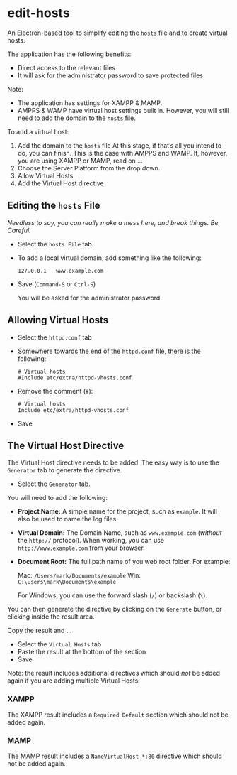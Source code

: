 # edit-hosts

An Electron-based tool to simplify editing the `hosts` file and to create virtual hosts.

The application has the following benefits:

- Direct access to the relevant files
- It will ask for the administrator password to save protected files

Note:

-	The application has settings for XAMPP & MAMP.
-	AMPPS & WAMP have virtual host settings built in. However, you will still need to add the domain to the `hosts` file.


To add a virtual host:

1.	Add the domain to the `hosts` file
	At this stage, if that’s all you intend to do, you can finish. This is the case with AMPPS and WAMP.
	If, however, you are using XAMPP or MAMP, read on …
2.	Choose the Server Platform from the drop down.
3.	Allow Virtual Hosts
4.	Add the Virtual Host directive

##	Editing the `hosts` File

_Needless to say, you can really make a mess here, and break things. Be Careful._

- Select the `hosts File` tab.
- To add a local virtual domain, add something like the following:

	```
	127.0.0.1	www.example.com
	```
- Save (`Command-S` or `Ctrl-S`)

	You will be asked for the administrator password.

##	Allowing Virtual Hosts

-	Select the `httpd.conf` tab
-	Somewhere towards the end of the `httpd.conf` file, there is the following:

	```
	# Virtual hosts
	#Include etc/extra/httpd-vhosts.conf
	```

-	Remove the comment (`#`):

	```
	# Virtual hosts
	Include etc/extra/httpd-vhosts.conf
	```

-	Save

##	The Virtual Host Directive

The Virtual Host directive needs to be added. The easy way is to use the `Generator` tab to generate the directive.

-	Select the `Generator` tab.

You will need to add the following:

-	__Project Name:__ A simple name for the project, such as `example`. It will also be used to name the log files.
-	__Virtual Domain:__ The Domain Name, such as `www.example.com` (_without_ the `http://` protocol). When working, you can use `http://www.example.com` from your browser.
-	__Document Root:__ The full path name of you web root folder. For example:

	Mac: `/Users/mark/Documents/example`
	Win: `C:\users\mark\Documents\example`

	For Windows, you can use the forward slash (`/`) or backslash (`\`).

You can then generate the directive by clicking on the `Generate` button, or clicking inside the result area.

Copy the result and …

-	Select the `Virtual Hosts` tab
-	Paste the result at the bottom of the section
-	Save

Note: the result includes additional directives which should _not_ be added again if you are adding multiple Virtual Hosts:

###	XAMPP

The XAMPP result includes a `Required Default` section which should not be added again.

###	MAMP

The MAMP result includes a `NameVirtualHost *:80` directive which should not be added again.
